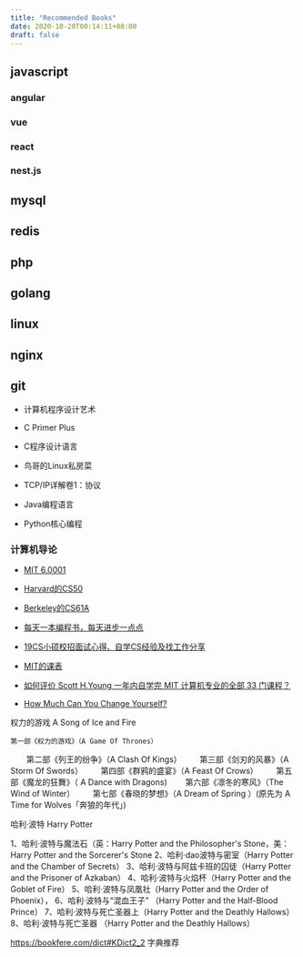 ```yaml
---
title: "Recommended Books"
date: 2020-10-20T00:14:11+08:00
draft: false
---
```


## javascript

### angular

### vue

### react

### nest.js

## mysql

## redis

## php

## golang

## linux

## nginx

## git


- 计算机程序设计艺术
- C Primer Plus
- C程序设计语言

- 鸟哥的Linux私房菜
- TCP/IP详解卷1：协议

- Java编程语言
- Python核心编程

### 计算机导论

- [MIT 6.0001](https://ocw.mit.edu/courses/electrical-engineering-and-computer-science/6-0001-introduction-to-computer-science-and-programming-in-python-fall-2016/) 

- [Harvard的CS50](https://cs50.harvard.edu/college/2020/fall/)

- [Berkeley的CS61A](https://cs61a.org/)



- [每天一本编程书，每天进步一点点](https://salttiger.com/)


- [19CS小硕校招面试心得、自学CS经验及找工作分享](https://zhuanlan.zhihu.com/p/108911948)

- [MIT的课表](http://catalog.mit.edu/degree-charts/computer-science-engineering-course-6-3/)

- [如何评价 Scott H.Young 一年内自学完 MIT 计算机专业的全部 33 门课程？](https://www.zhihu.com/question/20571226)

- [How Much Can You Change Yourself?](https://www.scotthyoung.com/blog/)


权力的游戏 A Song of Ice and Fire

    第一部《权力的游戏》（A Game Of Thrones）
　　第二部《列王的纷争》（A Clash Of Kings）
　　第三部《剑刃的风暴》（A Storm Of Swords）
　　第四部《群鸦的盛宴》（A Feast Of Crows）
　　第五部《魔龙的狂舞》（ A Dance with Dragons)
　　第六部《凛冬的寒风》（The Wind of Winter）
　　第七部《春晓的梦想》（A Dream of Spring ）(原先为 A Time for Wolves「奔狼的年代」)

哈利·波特 Harry Potter

1、哈利·波特与魔法石（英：Harry Potter and the Philosopher's Stone，美：Harry Potter and the Sorcerer's Stone
2、哈利·dao波特与密室（Harry Potter and the Chamber of Secrets）
3、哈利·波特与阿兹卡班的囚徒（Harry Potter and the Prisoner of Azkaban）
4、哈利·波特与火焰杯（Harry Potter and the Goblet of Fire）
5、哈利·波特与凤凰社（Harry Potter and the Order of Phoenix），
6、哈利·波特与“混血王子” （Harry Potter and the Half-Blood Prince）
7、哈利·波特与死亡圣器上（Harry Potter and the Deathly Hallows）
8、哈利·波特与死亡圣器 （Harry Potter and the Deathly Hallows）




https://bookfere.com/dict#KDict2_2 字典推荐